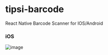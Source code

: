 # tipsi-barcode
React Native Barcode Scanner for IOS/Android

### iOS
![image](https://cloud.githubusercontent.com/assets/1788245/20939486/1074adc4-bc00-11e6-81dd-94f9cda23dee.png)
